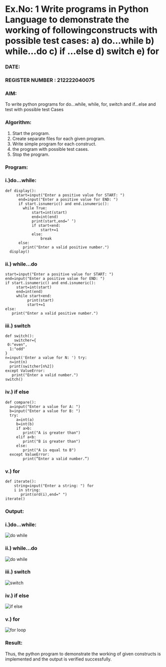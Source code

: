 # Ex.No: 1 Write programs in Python Language to demonstrate the working of followingconstructs with possible test cases: a) do…while b) while…do c) if …else d) switch e) for 

### DATE:                                                                           
### REGISTER NUMBER : 212222040075

### AIM:  
To write python programs for do…while, while, for, switch and if…else and test with possible test 
Cases 

### Algorithm:
1. Start the program.
2. Create separate files for each given program.
3. Write simple program for each construct.
4.  the program with possible test cases.
5. Stop the program.
### Program:

### i.)do…while: 

```
def display():
     start=input("Enter a positive value for START: ")
      end=input("Enter a positive value for END: ")
      if start.isnumeric() and end.isnumeric():
        while True:
            start=int(start)
            end=int(end)
            print(start,end=‘ ‘)
            if start<end:
                start+=1
            else:
                break
      else:
        print("Enter a valid positive number.") 
  display() 
```

### ii.) while…do 

```
start=input("Enter a positive value for START: ") 
end=input("Enter a positive value for END: ")
if start.isnumeric() and end.isnumeric():
     start=int(start)
     end=int(end)
     while start<end:
          print(start)
          start+=1
else:
   print("Enter a valid positive number.")

```

### iii.) switch 

```
def switch():
    switcher={
 0:"even",
  1:"odd"
}
n=input('Enter a value for N: ') try:
  n=int(n)
  print(switcher[n%2])
except ValueError:
   print("Enter a valid number.")
switch() 

```

### iv.) if else

```
def compare():
  a=input("Enter a value for A: ")
  b=input("Enter a value for B: ")
  try:
     a=int(a)
     b=int(b)
     if a>b:
        print("A is greater than")
     elif a<b:
        print("B is greater than")
     else:
        print("A is equal to B")
  except ValueError:
        print(“Enter a valid number.”) 

```

### v.) for

```
def iterate():
    string=input("Enter a string: ") for
    i in string:
       print(ord(i),end=" ")
iterate() 
```


### Output:

### i.)do…while: 

![do while](https://github.com/user-attachments/assets/2e42a1bb-cba9-4ee6-867f-e9ecc1c12b45)

### ii.) while…do 

![do while](https://github.com/user-attachments/assets/35b5e234-f3cf-4073-8a38-9155638a1e3c)

### iii.) switch 

![switch](https://github.com/user-attachments/assets/b60fe3fd-6839-4e83-ab50-d472be6188c9)

### iv.) if else

![if else](https://github.com/user-attachments/assets/25b35f83-b728-484f-8c74-df392115b67a)

### v.) for 

![for loop](https://github.com/user-attachments/assets/d7e05552-baac-4954-ba91-df8bffd67826)

### Result:
Thus, the python program to demonstrate the working of given constructs is implemented and the output is verified successfully.




